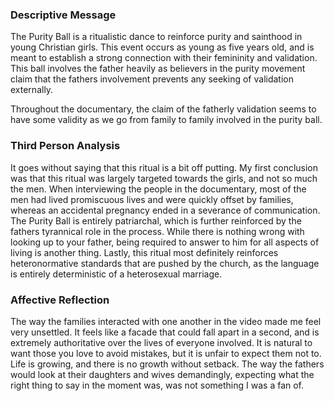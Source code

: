 ### Descriptive Message
The Purity Ball is a ritualistic dance to reinforce purity and sainthood in young Christian girls. This event occurs as young as five years old, and is meant to establish a strong connection with their femininity and validation. This ball involves the father heavily as believers in the purity movement claim that the fathers involvement prevents any seeking of validation externally.

Throughout the documentary, the claim of the fatherly validation seems to have some validity as we go from family to family involved in the purity ball.

### Third Person Analysis
It goes without saying that this ritual is a bit off putting. My first conclusion was that this ritual was largely targeted towards the girls, and not so much the men. When interviewing the people in the documentary, most of the men had lived promiscuous lives and were quickly offset by families, whereas an accidental pregnancy ended in a severance of communication. The Purity Ball is entirely patriarchal, which is further reinforced by the fathers tyrannical role in the process. While there is nothing wrong with looking up to your father, being required to answer to him for all aspects of living is another thing. Lastly, this ritual most definitely reinforces heteronormative standards that are pushed by the church, as the language is entirely deterministic of a heterosexual marriage. 

### Affective Reflection
The way the families interacted with one another in the video made me feel very unsettled. It feels like a facade that could fall apart in a second, and is extremely authoritative over the lives of everyone involved. It is natural to want those you love to avoid mistakes, but it is unfair to expect them not to. Life is growing, and there is no growth without setback. The way the fathers would look at their daughters and wives demandingly, expecting what the right thing to say in the moment was, was not something I was a fan of. 
